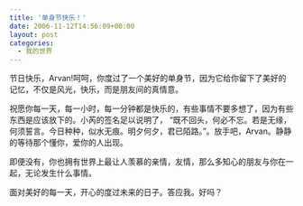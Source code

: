 ```yaml
---
title: '单身节快乐！'
date: 2006-11-12T14:56:09+00:00
layout: post
categories:
  - 我的世界
---
```


节日快乐，Arvan!呵呵，你度过了一个美好的单身节，因为它给你留下了美好的记忆，不仅是风光，快乐，而是朋友间的真情意。

祝愿你每一天，每一小时，每一分钟都是快乐的，有些事情不要多想了，因为有些东西是应该放下的。小芮的签名足以说明了， “既不回头，何必不忘。若是无缘，何须誓言。今日种种，似水无痕。明夕何夕，君已陌路。”。放手吧，Arvan。静静的等待那个懂你，爱你的人出现。

即便没有，你也拥有世界上最让人羡慕的亲情，友情，那么多知心的朋友与你在一起，无论发生什么事情。

面对美好的每一天，开心的度过未来的日子。答应我。好吗？